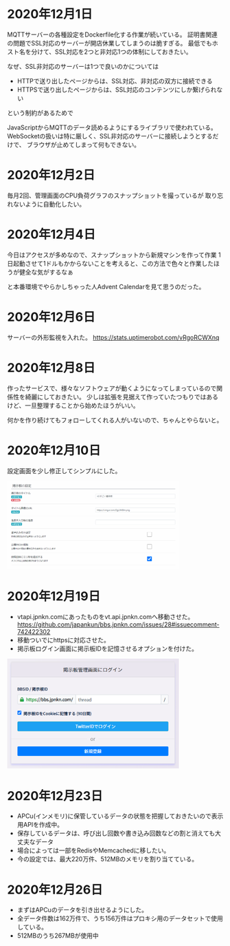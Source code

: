 # 2020年12月1日

MQTTサーバーの各種設定をDockerfile化する作業が続いている。
証明書関連の問題でSSL対応のサーバーが開店休業してしまうのは脆すぎる。
最低でもホスト名を分けて、SSL対応を2つと非対応1つの体制にしておきたい。

なぜ、SSL非対応のサーバーは1つで良いのかについては

 - HTTPで送り出したページからは、SSL対応、非対応の双方に接続できる
 - HTTPSで送り出したページからは、SSL対応のコンテンツにしか繋げられない

という制約があるためで

JavaScriptからMQTTのデータ読めるようにするライブラリで使われている。
WebSocketの扱いは特に厳しく、SSL非対応のサーバーに接続しようとするだけで、
ブラウザが止めてしまって何もできない。

# 2020年12月2日

毎月2回、管理画面のCPU負荷グラフのスナップショットを撮っているが
取り忘れないように自動化したい。

# 2020年12月4日

今日はアクセスが多めなので、スナップショットから新規マシンを作って作業
1日起動させて1ドルもかからないことを考えると、この方法で色々と作業したほうが健全な気がするなぁ

と本番環境でやらかしちゃった人Advent Calendarを見て思うのだった。

# 2020年12月6日

サーバーの外形監視を入れた。
https://stats.uptimerobot.com/vRgoRCWXnq

# 2020年12月8日

作ったサービスで、様々なソフトウェアが動くようになってしまっているので関係性を綺麗にしておきたい。
少しは拡張を見据えて作っていたつもりではあるけど、一旦整理することから始めたほうがいい。

何かを作り続けてもフォローしてくれる人がいないので、ちゃんとやらないと。

# 2020年12月10日

設定画面を少し修正してシンプルにした。

<img src="https://raw.githubusercontent.com/japankun/bbs.jpnkn.com/master/upload/images/2020-12-10%2019_16_15-thread.png" width="400px">

# 2020年12月19日

- vtapi.jpnkn.comにあったものをvt.api.jpnkn.comへ移動させた。
https://github.com/japankun/bbs.jpnkn.com/issues/28#issuecomment-742422302
- 移動ついでにhttpsに対応させた。
- 掲示板ログイン画面に掲示板IDを記憶させるオプションを付けた。
<img src="https://raw.githubusercontent.com/japankun/bbs.jpnkn.com/master/upload/images/2020-12-19%2018_26_59-BBS.JPNKN.COM%20-%20Login.png" width="400px">

# 2020年12月23日

- APCu(インメモリ)に保管しているデータの状態を把握しておきたいので表示用APIを作成中。
- 保存しているデータは、呼び出し回数や書き込み回数などの割と消えても大丈夫なデータ
- 場合によっては一部をRedisやMemcachedに移したい。
- 今の設定では、最大220万件、512MBのメモリを割り当てている。

# 2020年12月26日

- まずはAPCuのデータを引き出せるようにした。
- 全データ件数は162万件で、うち156万件はプロキシ用のデータセットで使用している。
- 512MBのうち267MBが使用中
